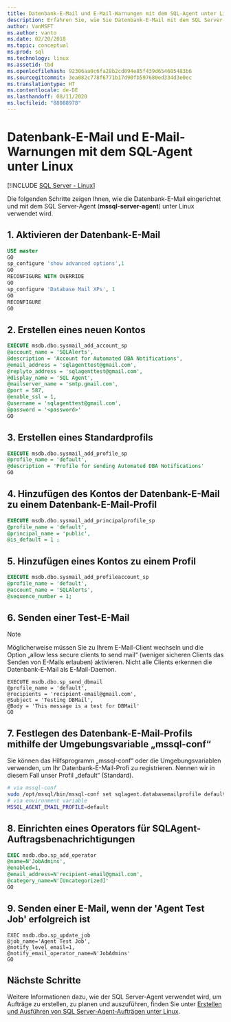 ```yaml
---
title: Datenbank-E-Mail und E-Mail-Warnungen mit dem SQL-Agent unter Linux
description: Erfahren Sie, wie Sie Datenbank-E-Mail mit dem SQL Server-Agent (mssql-server-agent) verwenden und E-Mail-Benachrichtigungen unter Linux einrichten.
author: VanMSFT
ms.author: vanto
ms.date: 02/20/2018
ms.topic: conceptual
ms.prod: sql
ms.technology: linux
ms.assetid: tbd
ms.openlocfilehash: 92306aa0c6fa28b2cd094e85f439d654605483b6
ms.sourcegitcommit: 3ea082c778f6771b17d90fb597680ed334d3e0ec
ms.translationtype: HT
ms.contentlocale: de-DE
ms.lasthandoff: 08/11/2020
ms.locfileid: "88088978"
---
```

# <a name="db-mail-and-email-alerts-with-sql-agent-on-linux"></a>Datenbank-E-Mail und E-Mail-Warnungen mit dem SQL-Agent unter Linux

[!INCLUDE [SQL Server - Linux](../includes/applies-to-version/sql-linux.md)]

Die folgenden Schritte zeigen Ihnen, wie die Datenbank-E-Mail eingerichtet und mit dem SQL Server-Agent (**mssql-server-agent**) unter Linux verwendet wird. 

## <a name="1-enable-db-mail"></a>1. Aktivieren der Datenbank-E-Mail

```sql
USE master 
GO 
sp_configure 'show advanced options',1 
GO 
RECONFIGURE WITH OVERRIDE 
GO 
sp_configure 'Database Mail XPs', 1 
GO 
RECONFIGURE  
GO  
```

## <a name="2-create-a-new-account"></a>2. Erstellen eines neuen Kontos
```sql
EXECUTE msdb.dbo.sysmail_add_account_sp 
@account_name = 'SQLAlerts', 
@description = 'Account for Automated DBA Notifications', 
@email_address = 'sqlagenttest@gmail.com', 
@replyto_address = 'sqlagenttest@gmail.com', 
@display_name = 'SQL Agent', 
@mailserver_name = 'smtp.gmail.com', 
@port = 587, 
@enable_ssl = 1, 
@username = 'sqlagenttest@gmail.com', 
@password = '<password>' 
GO
```

## <a name="3-create-a-default-profile"></a>3. Erstellen eines Standardprofils

```sql
EXECUTE msdb.dbo.sysmail_add_profile_sp 
@profile_name = 'default', 
@description = 'Profile for sending Automated DBA Notifications' 
GO
```

## <a name="4-add-the-database-mail-account-to-a-database-mail-profile"></a>4. Hinzufügen des Kontos der Datenbank-E-Mail zu einem Datenbank-E-Mail-Profil
```sql
EXECUTE msdb.dbo.sysmail_add_principalprofile_sp 
@profile_name = 'default', 
@principal_name = 'public', 
@is_default = 1 ; 
 ```
 
## <a name="5-add-account-to-profile"></a>5. Hinzufügen eines Kontos zu einem Profil 
```sql
EXECUTE msdb.dbo.sysmail_add_profileaccount_sp   
@profile_name = 'default',   
@account_name = 'SQLAlerts',   
@sequence_number = 1;  
 ```
 
## <a name="6-send-test-email"></a>6. Senden einer Test-E-Mail
> [!NOTE]
> Möglicherweise müssen Sie zu Ihrem E-Mail-Client wechseln und die Option „allow less secure clients to send mail“ (weniger sicheren Clients das Senden von E-Mails erlauben) aktivieren. Nicht alle Clients erkennen die Datenbank-E-Mail als E-Mail-Daemon.

```
EXECUTE msdb.dbo.sp_send_dbmail 
@profile_name = 'default', 
@recipients = 'recipient-email@gmail.com', 
@Subject = 'Testing DBMail', 
@Body = 'This message is a test for DBMail' 
GO
```

## <a name="7-set-db-mail-profile-using-mssql-conf-or-environment-variable"></a>7. Festlegen des Datenbank-E-Mail-Profils mithilfe der Umgebungsvariable „mssql-conf“
Sie können das Hilfsprogramm „mssql-conf“ oder die Umgebungsvariablen verwenden, um Ihr Datenbank-E-Mail-Profi zu registrieren. Nennen wir in diesem Fall unser Profil „default“ (Standard).

```bash
# via mssql-conf
sudo /opt/mssql/bin/mssql-conf set sqlagent.databasemailprofile default
# via environment variable
MSSQL_AGENT_EMAIL_PROFILE=default
```

## <a name="8-set-up-an-operator-for-sqlagent-job-notifications"></a>8. Einrichten eines Operators für SQLAgent-Auftragsbenachrichtigungen 

```sql
EXEC msdb.dbo.sp_add_operator 
@name=N'JobAdmins',  
@enabled=1, 
@email_address=N'recipient-email@gmail.com',  
@category_name=N'[Uncategorized]' 
GO 
```

## <a name="9-send-email-when-agent-test-job-succeeds"></a>9. Senden einer E-Mail, wenn der 'Agent Test Job' erfolgreich ist 

```
EXEC msdb.dbo.sp_update_job 
@job_name='Agent Test Job', 
@notify_level_email=1, 
@notify_email_operator_name=N'JobAdmins' 
GO
```

## <a name="next-steps"></a>Nächste Schritte
Weitere Informationen dazu, wie der SQL Server-Agent verwendet wird, um Aufträge zu erstellen, zu planen und auszuführen, finden Sie unter [Erstellen und Ausführen von SQL Server-Agent-Aufträgen unter Linux](sql-server-linux-run-sql-server-agent-job.md).
